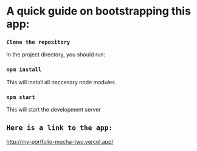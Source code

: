 # A quick guide on bootstrapping this app:

### `Clone the repository`

In the project directory, you should run:

### `npm install`

This will install all neccesary node modules

### `npm start`

This will start the development server

## `Here is a link to the app:`
http://my-portfolio-mocha-two.vercel.app/
